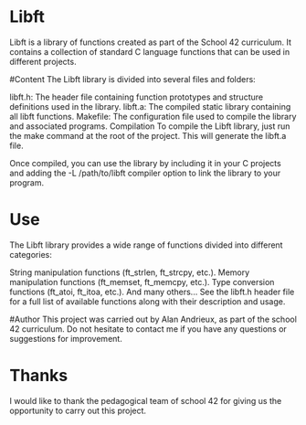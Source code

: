 # Libft
Libft is a library of functions created as part of the School 42 curriculum.
It contains a collection of standard C language functions that can be used in different projects.

#Content
The Libft library is divided into several files and folders:

libft.h: The header file containing function prototypes and structure definitions used in the library.
libft.a: The compiled static library containing all libft functions.
Makefile: The configuration file used to compile the library and associated programs.
Compilation
To compile the Libft library, just run the make command at the root of the project. This will generate the libft.a file.

Once compiled, you can use the library by including it in your C projects and adding the -L /path/to/libft compiler option to link the library to your program.

# Use
The Libft library provides a wide range of functions divided into different categories:

String manipulation functions (ft_strlen, ft_strcpy, etc.).
Memory manipulation functions (ft_memset, ft_memcpy, etc.).
Type conversion functions (ft_atoi, ft_itoa, etc.).
And many others...
See the libft.h header file for a full list of available functions along with their description and usage.

#Author
This project was carried out by Alan Andrieux, as part of the school 42 curriculum. Do not hesitate to contact me if you have any questions or suggestions for improvement.

# Thanks
I would like to thank the pedagogical team of school 42 for giving us the opportunity to carry out this project.
